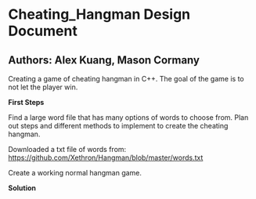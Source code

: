 # Cheating_Hangman Design Document
## Authors: Alex Kuang, Mason Cormany

Creating a game of cheating hangman in C++. The goal of the game is to not let the player win.

**First Steps**

Find a large word file that has many options of words to choose from. Plan out steps and different methods to implement to create the cheating hangman.

Downloaded a txt file of words from: https://github.com/Xethron/Hangman/blob/master/words.txt

Create a working normal hangman game.

**Solution**





